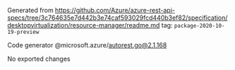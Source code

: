Generated from https://github.com/Azure/azure-rest-api-specs/tree/3c764635e7d442b3e74caf593029fcd440b3ef82/specification/desktopvirtualization/resource-manager/readme.md tag: `package-2020-10-19-preview`

Code generator @microsoft.azure/autorest.go@2.1.168

No exported changes